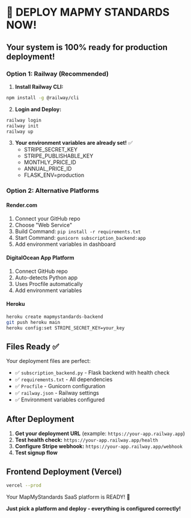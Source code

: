 # 🚀 DEPLOY MAPMY STANDARDS NOW!

## Your system is 100% ready for production deployment!

### Option 1: Railway (Recommended)

1. **Install Railway CLI:**
```bash
npm install -g @railway/cli
```

2. **Login and Deploy:**
```bash
railway login
railway init
railway up
```

3. **Your environment variables are already set!** ✅
   - STRIPE_SECRET_KEY
   - STRIPE_PUBLISHABLE_KEY  
   - MONTHLY_PRICE_ID
   - ANNUAL_PRICE_ID
   - FLASK_ENV=production

### Option 2: Alternative Platforms

#### Render.com
1. Connect your GitHub repo
2. Choose "Web Service"
3. Build Command: `pip install -r requirements.txt`
4. Start Command: `gunicorn subscription_backend:app`
5. Add environment variables in dashboard

#### DigitalOcean App Platform
1. Connect GitHub repo
2. Auto-detects Python app
3. Uses Procfile automatically
4. Add environment variables

#### Heroku
```bash
heroku create mapmystandards-backend
git push heroku main
heroku config:set STRIPE_SECRET_KEY=your_key
```

## Files Ready ✅

Your deployment files are perfect:
- ✅ `subscription_backend.py` - Flask backend with health check
- ✅ `requirements.txt` - All dependencies 
- ✅ `Procfile` - Gunicorn configuration
- ✅ `railway.json` - Railway settings
- ✅ Environment variables configured

## After Deployment

1. **Get your deployment URL** (example: `https://your-app.railway.app`)
2. **Test health check:** `https://your-app.railway.app/health`
3. **Configure Stripe webhook:** `https://your-app.railway.app/webhook`
4. **Test signup flow**

## Frontend Deployment (Vercel)

```bash
vercel --prod
```

Your MapMyStandards SaaS platform is READY! 🎉

**Just pick a platform and deploy - everything is configured correctly!**
